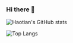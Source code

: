 ### Hi there 👋

<!--
**AsgeologeekFan/AsgeologeekFan** is a ✨ _special_ ✨ repository because its `README.md` (this file) appears on your GitHub profile.

Here are some ideas to get you started:

- 🔭 I’m currently working on ...
- 🌱 I’m currently learning ...
- 👯 I’m looking to collaborate on ...
- 🤔 I’m looking for help with ...
- 💬 Ask me about ...
- 📫 How to reach me: ...
- 😄 Pronouns: ...
- ⚡ Fun fact: ...
-->
![Haotian's GitHub stats](https://github-readme-stats.vercel.app/api?username=AsgeologeekFan&show_icons=true)

![Top Langs](https://github-readme-stats.vercel.app/api/top-langs?username=AsgeologeekFan)
